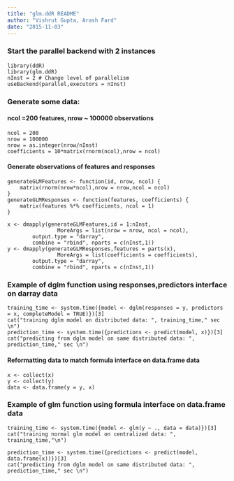 ```yaml
---
title: "glm.ddR README"
author: "Vishrut Gupta, Arash Fard"
date: "2015-11-03"
---
```


### Start the parallel backend with 2 instances
```
library(ddR)
library(glm.ddR)
nInst = 2 # Change level of parallelism
useBackend(parallel,executors = nInst)
```

### Generate some data:
#### ncol =200 features, nrow ~ 100000 observations
```
ncol = 200
nrow = 100000
nrow = as.integer(nrow/nInst)
coefficients = 10*matrix(rnorm(ncol),nrow = ncol)
```

#### Generate observations of features and responses
```
generateGLMFeatures <- function(id, nrow, ncol) {
	matrix(rnorm(nrow*ncol),nrow = nrow,ncol = ncol)
}
generateGLMResponses <- function(features, coefficients) {
	matrix(features %*% coefficients, ncol = 1)
}

x <- dmapply(generateGLMFeatures,id = 1:nInst,
                MoreArgs = list(nrow = nrow, ncol = ncol),
		output.type = "darray", 
		combine = "rbind", nparts = c(nInst,1))
y <- dmapply(generateGLMResponses,features = parts(x),
                MoreArgs = list(coefficients = coefficients),
		output.type = "darray", 
		combine = "rbind", nparts = c(nInst,1))
```



### Example of dglm function using responses,predictors interface on darray data
```
training_time <- system.time({model <- dglm(responses = y, predictors = x, completeModel = TRUE)})[3]
cat("training dglm model on distributed data: ", training_time," sec \n")
prediction_time <- system.time({predictions <- predict(model, x)})[3]
cat("predicting from dglm model on same distributed data: ", prediction_time," sec \n")
```

#### Reformatting data to match formula interface on data.frame data
```
x <- collect(x)
y <- collect(y)
data <- data.frame(y = y, x)
```

### Example of glm function using formula interface on data.frame data
```
training_time <- system.time({model <- glm(y ~ ., data = data)})[3]
cat("training normal glm model on centralized data: ", training_time,"\n")

prediction_time <- system.time({predictions <- predict(model, data.frame(x))})[3]
cat("predicting from dglm model on same distributed data: ", prediction_time," sec \n")
```